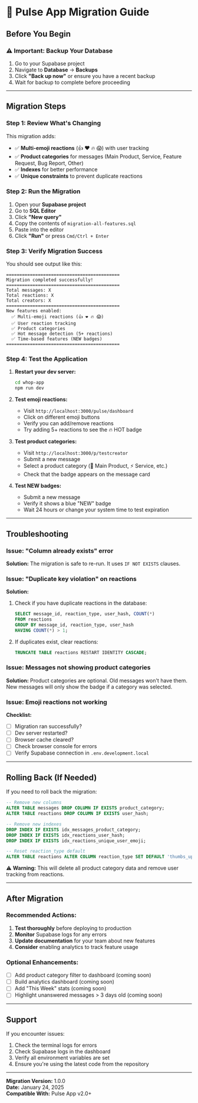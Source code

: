 # 🚀 Pulse App Migration Guide

## Before You Begin

### ⚠️ Important: Backup Your Database

1. Go to your Supabase project
2. Navigate to **Database** → **Backups**
3. Click **"Back up now"** or ensure you have a recent backup
4. Wait for backup to complete before proceeding

---

## Migration Steps

### Step 1: Review What's Changing

This migration adds:
- ✅ **Multi-emoji reactions** (👍 ❤️ 🔥 😱) with user tracking
- ✅ **Product categories** for messages (Main Product, Service, Feature Request, Bug Report, Other)
- ✅ **Indexes** for better performance
- ✅ **Unique constraints** to prevent duplicate reactions

### Step 2: Run the Migration

1. Open your **Supabase project**
2. Go to **SQL Editor**
3. Click **"New query"**
4. Copy the contents of `migration-all-features.sql`
5. Paste into the editor
6. Click **"Run"** or press `Cmd/Ctrl + Enter`

### Step 3: Verify Migration Success

You should see output like this:

```
===========================================
Migration completed successfully!
===========================================
Total messages: X
Total reactions: X
Total creators: X
===========================================
New features enabled:
  ✅ Multi-emoji reactions (👍 ❤️ 🔥 😱)
  ✅ User reaction tracking
  ✅ Product categories
  ✅ Hot message detection (5+ reactions)
  ✅ Time-based features (NEW badges)
===========================================
```

### Step 4: Test the Application

1. **Restart your dev server:**
   ```bash
   cd whop-app
   npm run dev
   ```

2. **Test emoji reactions:**
   - Visit `http://localhost:3000/pulse/dashboard`
   - Click on different emoji buttons
   - Verify you can add/remove reactions
   - Try adding 5+ reactions to see the 🔥 HOT badge

3. **Test product categories:**
   - Visit `http://localhost:3000/p/testcreator`
   - Submit a new message
   - Select a product category (🚀 Main Product, ⚡ Service, etc.)
   - Check that the badge appears on the message card

4. **Test NEW badges:**
   - Submit a new message
   - Verify it shows a blue "NEW" badge
   - Wait 24 hours or change your system time to test expiration

---

## Troubleshooting

### Issue: "Column already exists" error

**Solution:** The migration is safe to re-run. It uses `IF NOT EXISTS` clauses.

### Issue: "Duplicate key violation" on reactions

**Solution:** 
1. Check if you have duplicate reactions in the database:
   ```sql
   SELECT message_id, reaction_type, user_hash, COUNT(*) 
   FROM reactions 
   GROUP BY message_id, reaction_type, user_hash 
   HAVING COUNT(*) > 1;
   ```

2. If duplicates exist, clear reactions:
   ```sql
   TRUNCATE TABLE reactions RESTART IDENTITY CASCADE;
   ```

### Issue: Messages not showing product categories

**Solution:** Product categories are optional. Old messages won't have them. New messages will only show the badge if a category was selected.

### Issue: Emoji reactions not working

**Checklist:**
- [ ] Migration ran successfully?
- [ ] Dev server restarted?
- [ ] Browser cache cleared?
- [ ] Check browser console for errors
- [ ] Verify Supabase connection in `.env.development.local`

---

## Rolling Back (If Needed)

If you need to roll back the migration:

```sql
-- Remove new columns
ALTER TABLE messages DROP COLUMN IF EXISTS product_category;
ALTER TABLE reactions DROP COLUMN IF EXISTS user_hash;

-- Remove new indexes
DROP INDEX IF EXISTS idx_messages_product_category;
DROP INDEX IF EXISTS idx_reactions_user_hash;
DROP INDEX IF EXISTS idx_reactions_unique_user_emoji;

-- Reset reaction_type default
ALTER TABLE reactions ALTER COLUMN reaction_type SET DEFAULT 'thumbs_up';
```

⚠️ **Warning:** This will delete all product category data and remove user tracking from reactions.

---

## After Migration

### Recommended Actions:

1. **Test thoroughly** before deploying to production
2. **Monitor** Supabase logs for any errors
3. **Update documentation** for your team about new features
4. **Consider** enabling analytics to track feature usage

### Optional Enhancements:

- [ ] Add product category filter to dashboard (coming soon)
- [ ] Build analytics dashboard (coming soon)
- [ ] Add "This Week" stats (coming soon)
- [ ] Highlight unanswered messages > 3 days old (coming soon)

---

## Support

If you encounter issues:

1. Check the terminal logs for errors
2. Check Supabase logs in the dashboard
3. Verify all environment variables are set
4. Ensure you're using the latest code from the repository

---

**Migration Version:** 1.0.0  
**Date:** January 24, 2025  
**Compatible With:** Pulse App v2.0+

